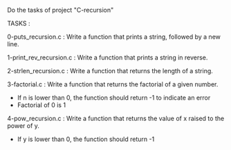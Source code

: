 Do the tasks of project "C-recursion"

TASKS :

0-puts_recursion.c : Write a function that prints a string, followed by a new line.

1-print_rev_recursion.c : Write a function that prints a string in reverse.

2-strlen_recursion.c : Write a function that returns the length of a string.

3-factorial.c : Write a function that returns the factorial of a given number.
- If n is lower than 0, the function should return -1 to indicate an error
- Factorial of 0 is 1

4-pow_recursion.c : Write a function that returns the value of x raised to the power of y.
- If y is lower than 0, the function should return -1